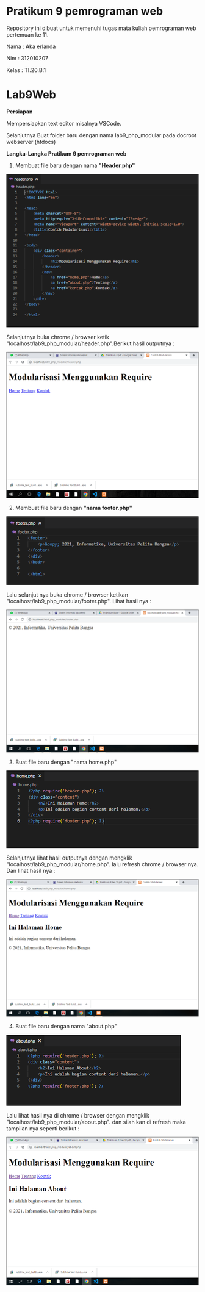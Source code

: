 # Pratikum 9 pemrograman web
Repository ini dibuat untuk memenuhi tugas mata kuliah pemrograman web pertemuan ke 11.

Nama    : Aka erlanda

Nim     : 312010207

Kelas   : TI.20.B.1

# Lab9Web

<b>Persiapan</b>

Mempersiapkan text editor misalnya VSCode.

Selanjutnya Buat folder baru dengan nama lab9_php_modular pada docroot webserver
(htdocs)

<b>Langka-Langka Pratikum 9 pemrograman web</b>

1. Membuat file baru dengan nama <b>"Header.php"</b>

![img](gambar/png.1.PNG)

Selanjutnya buka chrome / browser ketik "localhost/lab9_php_modular/header.php".Berikut hasil outputnya :

![img](gambar/png.2.PNG)

2. Membuat file baru dengan <b>"nama footer.php"</b>

![img](gambar/png.3.PNG)

Lalu selanjut nya buka chrome / browser ketikan "localhost/lab9_php_modular/footer.php". Lihat hasil nya :

![img](gambar/png.4.PNG)

3. Buat file baru dengan "nama home.php"

![img](gambar/png.5.PNG)

Selanjutnya lihat hasil outputnya dengan mengklik "localhost/lab9_php_modular/home.php". lalu refresh chrome / browser nya. Dan lihat hasil nya :

![img](gambar/png.6.PNG)

4. Buat file baru dengan nama "about.php"

![img](gambar/png.7.PNG)

Lalu lihat hasil nya di chrome / browser dengan mengklik "localhost/lab9_php_modular/about.php". dan silah kan di refresh maka tampilan nya seperti berikut :

![img](gambar/png.8.PNG)



